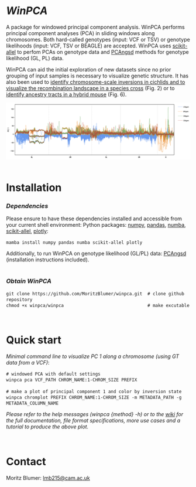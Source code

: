 
# _WinPCA_

A package for windowed principal component analysis.
WinPCA performs principal component analyses (PCA) in sliding windows along chromosomes. Both hard-called genotypes (input: VCF or TSV) or genotype likelihoods (input: VCF, TSV or BEAGLE) are accepted. WinPCA uses [scikit-allel](https://scikit-allel.readthedocs.io/en/stable/stats/decomposition.html?highlight=pca) to perfom PCAs on genotype data and [PCAngsd](https://github.com/Rosemeis/pcangsd) methods for genotype likelihood (GL, PL) data.

WinPCA can aid the initial exploration of new datasets since no prior grouping of input samples is necessary to visualize genetic structure. It has also been used to [identify chromosome-scale inversions in cichlids and to visualize the recombination landscape in a species cross](https://www.biorxiv.org/content/10.1101/2024.07.28.605452v1.full) (Fig. 2) or to [identify ancestry tracts in a hybrid mouse](https://www.biorxiv.org/content/10.1101/2024.07.28.605452v1.full) (Fig. 6).

![example_pca_plot](assets/example.png)
<br />
<br />


# Installation

### _Dependencies_
Please ensure to have these dependencies installed and accessible from your current shell environment: Python packages: [numpy](https://anaconda.org/anaconda/numpy), [pandas](https://anaconda.org/anaconda/pandas), [numba](https://anaconda.org/anaconda/numba), [scikit-allel](https://anaconda.org/conda-forge/scikit-allel), [plotly](https://anaconda.org/plotly/plotly):
```
mamba install numpy pandas numba scikit-allel plotly
```

Additionally, to run WinPCA on genotype likelihood (GL/PL) data: [PCAngsd](https://github.com/Rosemeis/pcangsd) (installation instructions included).
<br />
<br />

### _Obtain WinPCA_
```
git clone https://github.com/MoritzBlumer/winpca.git  # clone github repository
chmod +x winpca/winpca                                # make excutable
```
<br />

# Quick start
_Minimal command line to visualize PC 1 along a chromosome (using GT data from a VCF)_:
<br />

```
# windowed PCA with default settings
winpca pca VCF_PATH CHROM_NAME:1-CHROM_SIZE PREFIX

# make a plot of principal component 1 and color by inversion state
winpca chromplot PREFIX CHROM_NAME:1-CHROM_SIZE -m METADATA_PATH -g METADATA_COLUMN_NAME
```


_Please refer to the help messages (winpca {method} -h) or to the [wiki](https://github.com/MoritzBlumer/winpca/wiki) for the full documentation, file format specifications, more use cases and a tutorial to produce the above plot._

<br />

# Contact

Moritz Blumer: lmb215@cam.ac.uk

